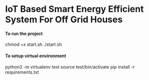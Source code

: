 # IoT Based Smart Energy Efficient System For Off Grid Houses

#### To run the project

chmod +x start.sh
./start.sh


#### To setup virtual environment

python3 -m virtualenv test
source test/bin/activate
pip install -r requirements.txt
